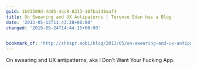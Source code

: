 ```yaml
---
guid: 1b93509d-4d85-4ac8-8213-16fba3d8aaf4
title: On Swearing and UX Antipaterns | Terence Eden has a Blog
date: '2013-05-13T11:43:28+00:00'
changed: '2019-09-24T14:44:15+00:00'


bookmark_of: 'http://shkspr.mobi/blog/2013/05/on-swearing-and-ux-antipaterns/'
---
```



On swearing and UX antipatterns, aka I Don’t Want Your Fucking App.
